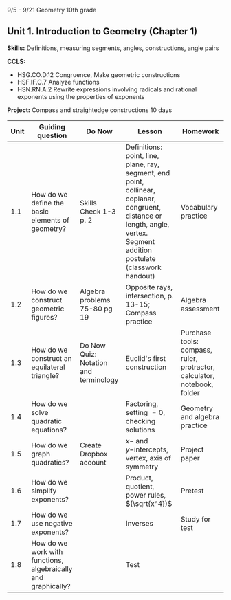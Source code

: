 


9/5 - 9/21 Geometry 10th grade
## Unit 1. Introduction to Geometry  (Chapter 1)
**Skills:** Definitions, measuring segments, angles, constructions, angle pairs

**CCLS:**
- HSG.CO.D.12 Congruence, Make geometric constructions 
- HSF.IF.C.7 Analyze functions
- HSN.RN.A.2 Rewrite expressions involving radicals and rational exponents using the properties of exponents

**Project:** Compass and straightedge constructions
10 days

|Unit | Guiding question | Do Now | Lesson | Homework |
|---|---|---|---|---|
| 1.1|How do we define the basic elements of geometry?|Skills Check 1-3 p. 2|Definitions: point, line, plane, ray, segment, end point, collinear, coplanar, congruent, distance or length, angle, vertex. Segment addition postulate (classwork handout)|Vocabulary practice
1.2|How do we construct geometric figures?|Algebra problems 75-80 pg 19|Opposite rays, intersection, p. 13-15; Compass practice|Algebra assessment
1.3| How do we construct an equilateral triangle?|Do Now Quiz: Notation and terminology| Euclid's first construction|Purchase tools: compass, ruler, protractor, calculator, notebook, folder
1.4|How do we solve quadratic equations?||Factoring, setting $=0$, checking solutions|Geometry and algebra practice
1.5|How do we graph quadratics?|Create Dropbox account|$x-$ and $y-$intercepts, vertex, axis of symmetry|Project paper
1.6|How do we simplify exponents?||Product, quotient, power rules, $(\sqrt{x^4})$|Pretest
1.7| How do we use negative exponents?||Inverses|Study for test
1.8| How do we work with functions, algebraically and graphically? || Test


<!--stackedit_data:
eyJoaXN0b3J5IjpbLTE0NzUzMTEyMzIsMjUzNDM1NTcyXX0=
-->